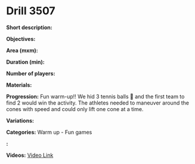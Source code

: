 # Drill 3507

**Short description:**


**Objectives:**


**Area (mxm):**


**Duration (min):**


**Number of players:**


**Materials:**


**Progression:**
Fun warm-up!! We hid 3 tennis balls 🎾 and the first team to find 2 would win the activity. The athletes needed to maneuver around the cones with speed and could only lift one cone at a time.

**Variations:**


**Categories:**
Warm up - Fun games

**:**


**Videos:**
[Video Link](https://www.youtube.com/embed/a7AvAxyRKsU)

